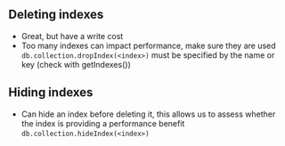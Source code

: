## Deleting indexes
- Great, but have a write cost
- Too many indexes can impact performance, make sure they are used
`db.collection.dropIndex(<index>)`
<index> must be specified by the name or key (check with getIndexes())

## Hiding indexes
- Can hide an index before deleting it, this allows us to assess whether the index is providing
a performance benefit
`db.collection.hideIndex(<index>)`